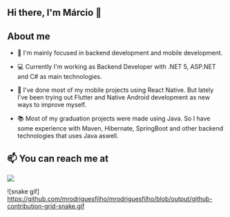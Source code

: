 ## Hi there, I'm Márcio 👋


## About me

- 🎯 I'm mainly focused in backend development and mobile development.

- 💻 Currently I'm working as Backend Developer with .NET 5, ASP.NET and C# as main technologies.

- 🌱 I've done most of my mobile projects using React Native. But lately I've been trying out Flutter and Native Android development as new ways to improve myself.

- 📚 Most of my graduation projects were made using Java. So I have some experience with Maven, Hibernate, SpringBoot and other backend technologies that uses Java aswell.


## 📫 You can reach me at
<a href="https://linkedin.com/in/mrodriguesfilho"><img src="https://img.shields.io/badge/linkedin-0077B5.svg?style=for-the-badge&logo=linkedin&logoColor=white"></a>


![snake gif]
https://github.com/mrodriguesfilho/mrodriguesfilho/blob/output/github-contribution-grid-snake.gif
